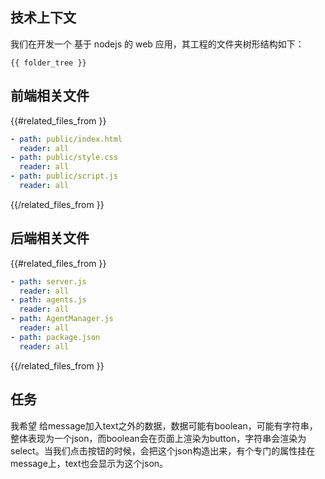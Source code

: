 ## 技术上下文

我们在开发一个 基于 nodejs 的 web 应用，其工程的文件夹树形结构如下：

```
{{ folder_tree }}
```

## 前端相关文件

{{#related_files_from }}
```yaml
- path: public/index.html
  reader: all
- path: public/style.css
  reader: all
- path: public/script.js
  reader: all  
```
{{/related_files_from }}

## 后端相关文件

{{#related_files_from }}
```yaml
- path: server.js
  reader: all    
- path: agents.js
  reader: all
- path: AgentManager.js
  reader: all
- path: package.json
  reader: all    
```
{{/related_files_from }}

## 任务

我希望 给message加入text之外的数据，数据可能有boolean，可能有字符串，整体表现为一个json，而boolean会在页面上渲染为button，字符串会渲染为select。当我们点击按钮的时候，会把这个json构造出来，有个专门的属性挂在message上，text也会显示为这个json。